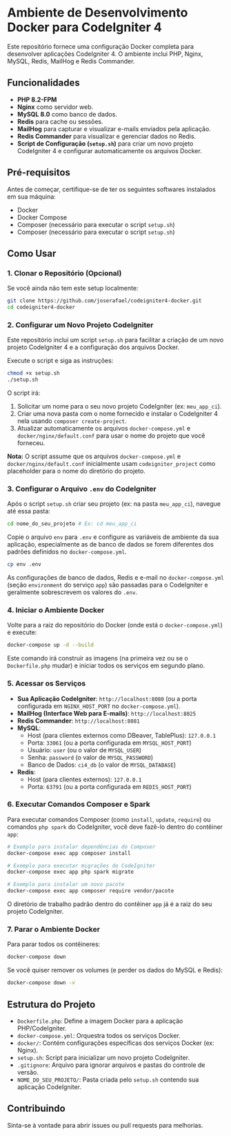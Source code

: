 # Ambiente de Desenvolvimento Docker para CodeIgniter 4

Este repositório fornece uma configuração Docker completa para desenvolver aplicações CodeIgniter 4. O ambiente inclui PHP, Nginx, MySQL, Redis, MailHog e Redis Commander.

## Funcionalidades

*   **PHP 8.2-FPM**
*   **Nginx** como servidor web.
*   **MySQL 8.0** como banco de dados.
*   **Redis** para cache ou sessões.
*   **MailHog** para capturar e visualizar e-mails enviados pela aplicação.
*   **Redis Commander** para visualizar e gerenciar dados no Redis.
*   **Script de Configuração (`setup.sh`)** para criar um novo projeto CodeIgniter 4 e configurar automaticamente os arquivos Docker.

## Pré-requisitos

Antes de começar, certifique-se de ter os seguintes softwares instalados em sua máquina:

*   Docker
*   Docker Compose
*   Composer (necessário para executar o script `setup.sh`)
*   Composer (necessário para executar o script `setup.sh`)

## Como Usar

### 1. Clonar o Repositório (Opcional)

Se você ainda não tem este setup localmente:
```bash
git clone https://github.com/joserafael/codeigniter4-docker.git
cd codeigniter4-docker
```

### 2. Configurar um Novo Projeto CodeIgniter

Este repositório inclui um script `setup.sh` para facilitar a criação de um novo projeto CodeIgniter 4 e a configuração dos arquivos Docker.

Execute o script e siga as instruções:
```bash
chmod +x setup.sh
./setup.sh
```
O script irá:
1.  Solicitar um nome para o seu novo projeto CodeIgniter (ex: `meu_app_ci`).
2.  Criar uma nova pasta com o nome fornecido e instalar o CodeIgniter 4 nela usando `composer create-project`.
3.  Atualizar automaticamente os arquivos `docker-compose.yml` e `docker/nginx/default.conf` para usar o nome do projeto que você forneceu.

**Nota:** O script assume que os arquivos `docker-compose.yml` e `docker/nginx/default.conf` inicialmente usam `codeigniter_project` como placeholder para o nome do diretório do projeto.

### 3. Configurar o Arquivo `.env` do CodeIgniter

Após o script `setup.sh` criar seu projeto (ex: na pasta `meu_app_ci`), navegue até essa pasta:
```bash
cd nome_do_seu_projeto # Ex: cd meu_app_ci
```
Copie o arquivo `env` para `.env` e configure as variáveis de ambiente da sua aplicação, especialmente as de banco de dados se forem diferentes dos padrões definidos no `docker-compose.yml`.
```bash
cp env .env
```
As configurações de banco de dados, Redis e e-mail no `docker-compose.yml` (seção `environment` do serviço `app`) são passadas para o CodeIgniter e geralmente sobrescrevem os valores do `.env`.

### 4. Iniciar o Ambiente Docker

Volte para a raiz do repositório do Docker (onde está o `docker-compose.yml`) e execute:
```bash
docker-compose up -d --build
```
Este comando irá construir as imagens (na primeira vez ou se o `Dockerfile.php` mudar) e iniciar todos os serviços em segundo plano.

### 5. Acessar os Serviços

*   **Sua Aplicação CodeIgniter**: `http://localhost:8080` (ou a porta configurada em `NGINX_HOST_PORT` no `docker-compose.yml`).
*   **MailHog (Interface Web para E-mails)**: `http://localhost:8025`
*   **Redis Commander**: `http://localhost:8081`
*   **MySQL**:
    *   Host (para clientes externos como DBeaver, TablePlus): `127.0.0.1`
    *   Porta: `33061` (ou a porta configurada em `MYSQL_HOST_PORT`)
    *   Usuário: `user` (ou o valor de `MYSQL_USER`)
    *   Senha: `password` (o valor de `MYSQL_PASSWORD`)
    *   Banco de Dados: `ci4_db` (o valor de `MYSQL_DATABASE`)
*   **Redis**:
    *   Host (para clientes externos): `127.0.0.1`
    *   Porta: `63791` (ou a porta configurada em `REDIS_HOST_PORT`)

### 6. Executar Comandos Composer e Spark

Para executar comandos Composer (como `install`, `update`, `require`) ou comandos `php spark` do CodeIgniter, você deve fazê-lo dentro do contêiner `app`:

```bash
# Exemplo para instalar dependências do Composer
docker-compose exec app composer install

# Exemplo para executar migrações do CodeIgniter
docker-compose exec app php spark migrate

# Exemplo para instalar um novo pacote
docker-compose exec app composer require vendor/pacote
```
O diretório de trabalho padrão dentro do contêiner `app` já é a raiz do seu projeto CodeIgniter.

### 7. Parar o Ambiente Docker

Para parar todos os contêineres:
```bash
docker-compose down
```
Se você quiser remover os volumes (e perder os dados do MySQL e Redis):
```bash
docker-compose down -v
```

## Estrutura do Projeto

*   `Dockerfile.php`: Define a imagem Docker para a aplicação PHP/CodeIgniter.
*   `docker-compose.yml`: Orquestra todos os serviços Docker.
*   `docker/`: Contém configurações específicas dos serviços Docker (ex: Nginx).
*   `setup.sh`: Script para inicializar um novo projeto CodeIgniter.
*   `.gitignore`: Arquivo para ignorar arquivos e pastas do controle de versão.
*   `NOME_DO_SEU_PROJETO/`: Pasta criada pelo `setup.sh` contendo sua aplicação CodeIgniter.

## Contribuindo

Sinta-se à vontade para abrir issues ou pull requests para melhorias.
